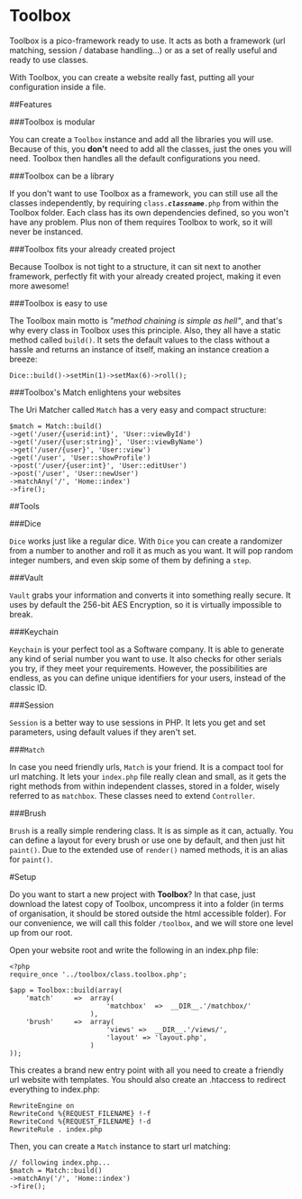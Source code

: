 Toolbox
=======

Toolbox is a pico-framework ready to use. It acts as both a framework (url matching, session / database handling...) or as a set of really useful and ready to use classes.

With Toolbox, you can create a website really fast, putting all your configuration inside a file.

##Features

###Toolbox is modular

You can create a `Toolbox` instance and add all the libraries you will use. Because of this, you **don't** need to add all the classes, just the ones you will need. Toolbox then handles all the default configurations you need.

###Toolbox can be a library

If you don't want to use Toolbox as a framework, you can still use all the classes independently, by requiring `class.`_**`classname`**_`.php` from within the Toolbox folder. Each class has its own dependencies defined, so you won't have any problem. Plus non of them requires Toolbox to work, so it will never be instanced.

###Toolbox fits your already created project

Because Toolbox is not tight to a structure, it can sit next to another framework, perfectly fit with your already created project, making it even more awesome!

###Toolbox is easy to use

The Toolbox main motto is _"method chaining is simple as hell"_, and that's why every class in Toolbox uses this principle. Also, they all have a static method called `build()`. It sets the default values to the class without a hassle and returns an instance of itself, making an instance creation a breeze:

    Dice::build()->setMin(1)->setMax(6)->roll();

###Toolbox's Match enlightens your websites

The Uri Matcher called `Match` has a very easy and compact structure:

	$match = Match::build()
	->get('/user/{userid:int}', 'User::viewById')
	->get('/user/{user:string}', 'User::viewByName')
	->get('/user/{user}', 'User::view')
	->get('/user', 'User::showProfile')
	->post('/user/{user:int}', 'User::editUser')
	->post('/user', 'User::newUser')
	->matchAny('/', 'Home::index')
	->fire();

##Tools

###Dice

`Dice` works just like a regular dice. With `Dice` you can create a randomizer from a number to another and roll it as much as you want. It will pop random integer numbers, and even skip some of them by defining a `step`.

###Vault

`Vault` grabs your information and converts it into something really secure. It uses by default the 256-bit AES Encryption, so it is virtually impossible to break.

###Keychain

`Keychain` is your perfect tool as a Software company. It is able to generate any kind of serial number you want to use. It also checks for other serials you try, if they meet your requirements. However, the possibilities are endless, as you can define unique identifiers for your users, instead of the classic ID.

###Session

`Session` is a better way to use sessions in PHP. It lets you get and set parameters, using default values if they aren't set.

###`Match`

In case you need friendly urls, `Match` is your friend. It is a compact tool for url matching. It lets your `index.php` file really clean and small, as it gets the right methods from within independent classes, stored in a folder, wisely referred to as `matchbox`. These classes need to extend `Controller`.

###Brush

`Brush` is a really simple rendering class. It is as simple as it can, actually. You can define a layout for every brush or use one by default, and then just hit `paint()`. Due to the extended use of `render()` named methods, it is an alias for `paint()`.

#Setup

Do you want to start a new project with **Toolbox**? In that case, just download the latest copy of Toolbox, uncompress it into a folder (in terms of organisation, it should be stored outside the html accessible folder). For our convenience, we will call this folder `/toolbox`, and we will store one level up from our root.

Open your website root and write the following in an index.php file:

	<?php 
	require_once '../toolbox/class.toolbox.php';

	$app = Toolbox::build(array(
		'match' 	=>	array(
							'matchbox'	=>	__DIR__.'/matchbox/'
						),
		'brush' 	=>	array(
							'views'	=>	__DIR__.'/views/',
							'layout' => 'layout.php',
						)
	));

This creates a brand new entry point with all you need to create a friendly url website with templates. You should also create an .htaccess to redirect everything to index.php:

	RewriteEngine on
	RewriteCond %{REQUEST_FILENAME} !-f
	RewriteCond %{REQUEST_FILENAME} !-d
	RewriteRule . index.php

Then, you can create a `Match` instance to start url matching:

	// following index.php...
	$match = Match::build()
	->matchAny('/', 'Home::index')
	->fire();